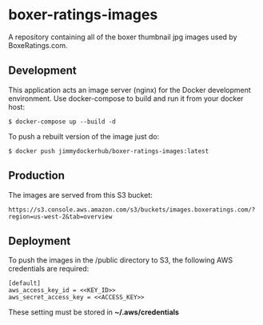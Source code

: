 # boxer-ratings-images
A repository containing all of the boxer thumbnail jpg images used by BoxeRatings.com.

## Development
This application acts an image server (nginx) for the Docker development environment. Use docker-compose to build 
and run it from your docker host:

```shell script
$ docker-compose up --build -d
```

To push a rebuilt version of the image just do:

```shell script
$ docker push jimmydockerhub/boxer-ratings-images:latest
```

## Production

The images are served from this S3 bucket:

```https://s3.console.aws.amazon.com/s3/buckets/images.boxeratings.com/?region=us-west-2&tab=overview```

## Deployment

To push the images in the /public directory to S3, the following AWS credentials are required:

```text
[default]
aws_access_key_id = <<KEY_ID>>
aws_secret_access_key = <<ACCESS_KEY>>
```

These setting must be stored in **~/.aws/credentials**